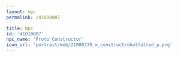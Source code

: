 ```yaml
---
layout: npc
permalink: /41010007

title: Npc
id: '41010007'
npc_name: 'Proto Constructor'
icon_url: 'portrait/mob/21000739_m_constructrobotfatred_p.png'
---
```

